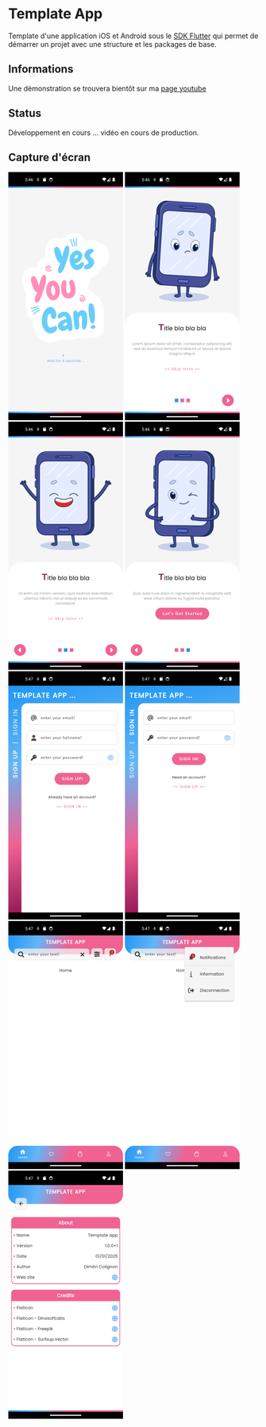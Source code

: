 # Template App

Template d'une application iOS et Android sous le [SDK Flutter](https://flutter.dev) qui permet de démarrer un projet avec une structure et les packages de base.

## Informations

Une démonstration se trouvera bientôt sur ma [page youtube](https://www.youtube.com/@DColignon)

## Status

Développement en cours ... vidéo en cours de production.

## Capture d'écran

![SplashScreen](/markdow/01.png "Splash")
![Intro1](/markdow/02.png "Intro1")
![Intro2](/markdow/03.png "Intro2")
![Intro3](/markdow/04.png "Intro3")
![SignUp](/markdow/05.png "SignUp")
![SignIn](/markdow/06.png "SignIn")
![Home](/markdow/07.png "Home")
![Popup](/markdow/08.png "Popup")
![Informations](/markdow/09.png "Informations")